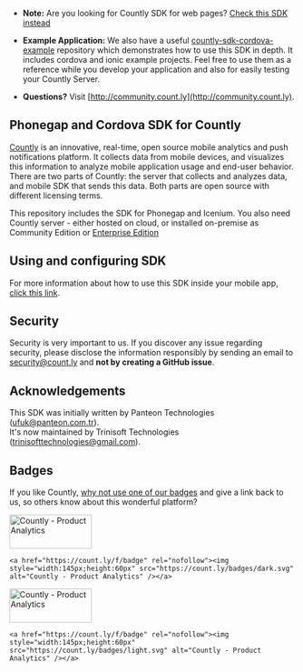 
* **Note:** Are you looking for Countly SDK for web pages? [Check this SDK instead](https://github.com/countly/countly-sdk-web)

* **Example Application:** We also have a useful [countly-sdk-cordova-example](https://github.com/Countly/countly-sdk-cordova-example) repository which demonstrates how to use this SDK in depth.
It includes cordova and ionic example projects.
Feel free to use them as a reference while you develop your application and also for easily testing your Countly Server.

* **Questions?** Visit [http://community.count.ly](http://community.count.ly).

## Phonegap and Cordova SDK for Countly

[Countly](http://count.ly) is an innovative, real-time, open source mobile analytics and push notifications platform. It collects data from mobile devices, and visualizes this information to analyze mobile application usage and end-user behavior. There are two parts of Countly: the server that collects and analyzes data, and mobile SDK that sends this data. Both parts are open source with different licensing terms.

This repository includes the SDK for Phonegap and Icenium. You also need Countly server - either hosted on cloud, or installed on-premise as Community Edition or [Enterprise Edition](http://count.ly/enterprise-edition)

## Using and configuring SDK

For more information about how to use this SDK inside your mobile app, [click this link](http://resources.count.ly/v1.0/docs/phonegap-icenium-meteor).

## Security

Security is very important to us. If you discover any issue regarding security, please disclose the information responsibly by sending an email to security@count.ly and **not by creating a GitHub issue**.

## Acknowledgements 

This SDK was initially written by Panteon Technologies (ufuk@panteon.com.tr).<br>
It's now maintained by Trinisoft Technologies (trinisofttechnologies@gmail.com).

## Badges

If you like Countly, [why not use one of our badges](https://count.ly/brand-assets) and give a link back to us, so others know about this wonderful platform? 

<a href="https://count.ly/f/badge" rel="nofollow"><img style="width:145px;height:60px" src="https://count.ly/badges/dark.svg" alt="Countly - Product Analytics" /></a>

    <a href="https://count.ly/f/badge" rel="nofollow"><img style="width:145px;height:60px" src="https://count.ly/badges/dark.svg" alt="Countly - Product Analytics" /></a>

<a href="https://count.ly/f/badge" rel="nofollow"><img style="width:145px;height:60px" src="https://count.ly/badges/light.svg" alt="Countly - Product Analytics" /></a>

    <a href="https://count.ly/f/badge" rel="nofollow"><img style="width:145px;height:60px" src="https://count.ly/badges/light.svg" alt="Countly - Product Analytics" /></a>

